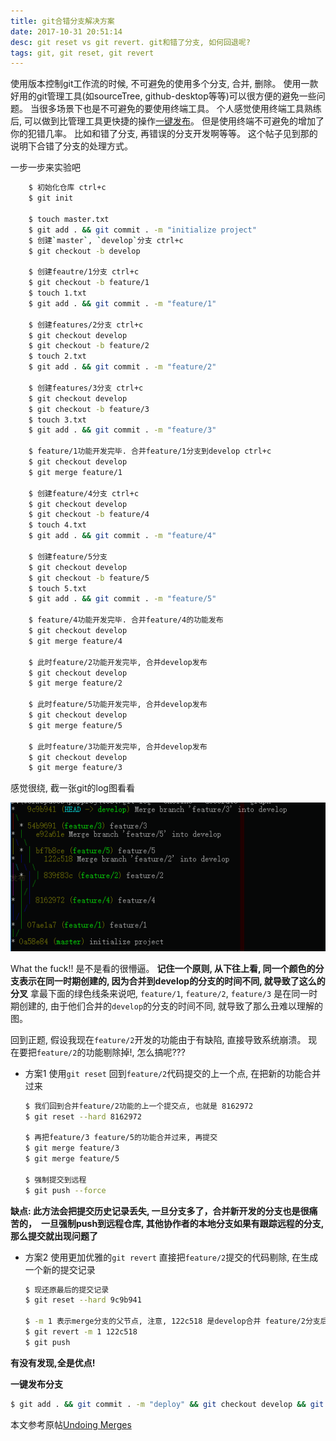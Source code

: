 ```yaml
---
title: git合错分支解决方案
date: 2017-10-31 20:51:14
desc: git reset vs git revert. git和错了分支, 如何回退呢?
tags: git, git reset, git revert
---
```


使用版本控制git工作流的时候, 不可避免的使用多个分支, 合并, 删除。 使用一款好用的git管理工具(如sourceTree, github-desktop等等)可以很方便的避免一些问题。
当很多场景下也是不可避免的要使用终端工具。 个人感觉使用终端工具熟练后, 可以做到比管理工具更快捷的操作[一键发布](#onekeydeploy)。 但是使用终端不可避免的增加了你的犯错几率。 比如和错了分支, 再错误的分支开发啊等等。 这个帖子见到那的说明下合错了分支的处理方式。

<!-- more -->

一步一步来实验吧

```bash
    $ 初始化仓库 ctrl+c
    $ git init 

    $ touch master.txt 
    $ git add . && git commit . -m "initialize project"
    $ 创建`master`, `develop`分支 ctrl+c
    $ git checkout -b develop

    $ 创建feautre/1分支 ctrl+c
    $ git checkout -b feature/1 
    $ touch 1.txt
    $ git add . && git commit . -m "feature/1"

    $ 创建features/2分支 ctrl+c
    $ git checkout develop 
    $ git checkout -b feature/2
    $ touch 2.txt
    $ git add . && git commit . -m "feature/2"

    $ 创建features/3分支 ctrl+c
    $ git checkout develop
    $ git checkout -b feature/3
    $ touch 3.txt
    $ git add . && git commit . -m "feature/3"

    $ feature/1功能开发完毕. 合并feature/1分支到develop ctrl+c
    $ git checkout develop
    $ git merge feature/1

    $ 创建feature/4分支 ctrl+c
    $ git checkout develop
    $ git checkout -b feature/4
    $ touch 4.txt
    $ git add . && git commit . -m "feature/4"

    $ 创建feature/5分支
    $ git checkout develop
    $ git checkout -b feature/5
    $ touch 5.txt
    $ git add . && git commit . -m "feature/5"

    $ feature/4功能开发完毕. 合并feature/4的功能发布
    $ git checkout develop
    $ git merge feature/4

    $ 此时feature/2功能开发完毕, 合并develop发布
    $ git checkout develop
    $ git merge feature/2

    $ 此时feature/5功能开发完毕, 合并develop发布
    $ git checkout develop
    $ git merge feature/5

    $ 此时feature/3功能开发完毕, 合并develop发布
    $ git checkout develop
    $ git merge feature/3

```

感觉很绕, 截一张git的log图看看

![gitlog](/images/git/gitlog.png)

What the fuck!! 是不是看的很懵逼。 **记住一个原则, 从下往上看, 同一个颜色的分支表示在同一时期创建的, 因为合并到develop的分支的时间不同, 就导致了这么的分叉**
拿最下面的绿色线条来说吧, `feature/1`, `feature/2`, `feature/3` 是在同一时期创建的, 由于他们合并的`develop`的分支的时间不同, 就导致了那么丑难以理解的图。

回到正题, 假设我现在`feature/2`开发的功能由于有缺陷, 直接导致系统崩溃。 现在要把`feature/2`的功能剔除掉!, 怎么搞呢???

- 方案1 使用`git reset` 回到`feature/2`代码提交的上一个点, 在把新的功能合并过来

    ```bash
    $ 我们回到合并feature/2功能的上一个提交点, 也就是 8162972
    $ git reset --hard 8162972

    $ 再把feature/3 feature/5的功能合并过来, 再提交
    $ git merge feature/3
    $ git merge feature/5

    $ 强制提交到远程
    $ git push --force
    ```
**缺点: 此方法会把提交历史记录丢失, 一旦分支多了，合并新开发的分支也是很痛苦的，　一旦强制push到远程仓库, 其他协作者的本地分支如果有跟踪远程的分支, 那么提交就出现问题了**

- 方案2 使用更加优雅的`git revert` 直接把`feature/2`提交的代码剔除, 在生成一个新的提交记录

    ```bash
    $ 现还原最后的提交记录
    $ git reset --hard 9c9b941

    $ -m 1 表示merge分支的父节点, 注意, 122c518 是develop合并 feature/2分支后的在develop分支提交点。 如果不是merge的, 如不要分支`feature/1`的功能, 可直接 git revert b42a249 即可
    $ git revert -m 1 122c518
    $ git push
    ```
**有没有发现,全是优点!**

**<a name="onekeydeploy">一键发布分支</a>**
```bash
$ git add . && git commit . -m "deploy" && git checkout develop && git pull && git merge feature/1 && git push
```

本文参考原帖[Undoing Merges](https://git-scm.com/blog/2010/03/02/undoing-merges.html)
